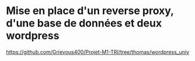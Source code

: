 # Mise en place d'un reverse proxy, d'une base de données et deux wordpress
https://github.com/Grievous400/Projet-M1-TRI/tree/thomas/wordpress_univ

